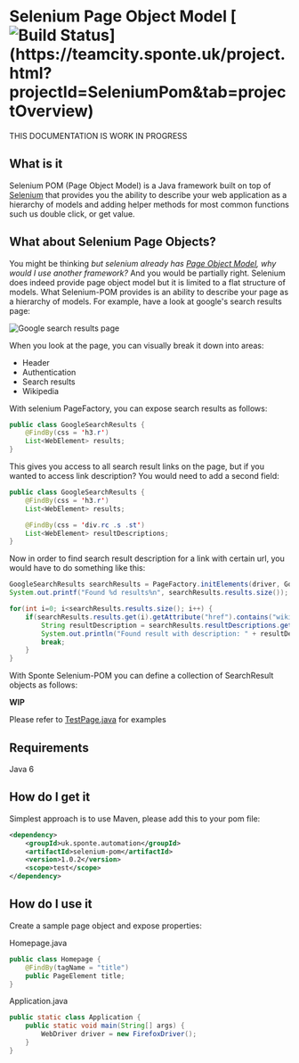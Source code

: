 # Selenium Page Object Model [![Build Status](https://teamcity.sponte.uk/app/rest/builds/buildType:(id:SeleniumPom_Ci)/statusIcon)](https://teamcity.sponte.uk/project.html?projectId=SeleniumPom&tab=projectOverview) #

THIS DOCUMENTATION IS WORK IN PROGRESS

## What is it ##

Selenium POM (Page Object Model) is a Java framework built on top of [Selenium](https://github.com/SeleniumHQ/selenium) that provides you the ability to describe your web application as a hierarchy of models and adding helper methods for most common functions such us double click, or get value.

## What about Selenium Page Objects? ##

You might be thinking _but selenium already has [Page Object Model](https://code.google.com/p/selenium/wiki/PageObjects), why would I use another framework?_ And you would be partially right. Selenium does indeed provide page object model but it is limited to a flat structure of models. What Selenium-POM provides is an ability to describe your page as a hierarchy of models. For example, have a look at google's search results page:

![Google search results page](https://cdn.pbrd.co/images/8mWndwr.png)

When you look at the page, you can visually break it down into areas:

- Header
- Authentication
- Search results
- Wikipedia

With selenium PageFactory, you can expose search results as follows:

```java
public class GoogleSearchResults {
    @FindBy(css = 'h3.r')
    List<WebElement> results;
}
```

This gives you access to all search result links on the page, but if you wanted to access link description? You would need to add a second field:

```java
public class GoogleSearchResults {
    @FindBy(css = 'h3.r')
    List<WebElement> results;

    @FindBy(css = 'div.rc .s .st')
    List<WebElement> resultDescriptions;
}
```

Now in order to find search result description for a link with certain url, you would have to do something like this:

```java
GoogleSearchResults searchResults = PageFactory.initElements(driver, GoogleSearchResults.class);
System.out.printf("Found %d results%n", searchResults.results.size());

for(int i=0; i<searchResults.results.size(); i++) {
    if(searchResults.results.get(i).getAttribute("href").contains("wikipedia")) {
        String resultDescription = searchResults.resultDescriptions.get(i).getText();
        System.out.println("Found result with description: " + resultDescription);
        break;
    }
}
```

With Sponte Selenium-POM you can define a collection of SearchResult objects as follows:

**WIP**

Please refer to [TestPage.java](src/test/java/uk/sponte/automation/seleniumpom/testobjects/pages/TestPage.java) for examples

## Requirements ##

Java 6

## How do I get it ##

Simplest approach is to use Maven, please add this to your pom file:

```xml
<dependency>
    <groupId>uk.sponte.automation</groupId>
    <artifactId>selenium-pom</artifactId>
    <version>1.0.2</version>
    <scope>test</scope>
</dependency>
```

## How do I use it ##

Create a sample page object and expose properties:

Homepage.java

```java
public class Homepage {
    @FindBy(tagName = "title")
    public PageElement title;
}
```

Application.java

```java
public static class Application {
    public static void main(String[] args) {
        WebDriver driver = new FirefoxDriver();
    }
}
```

